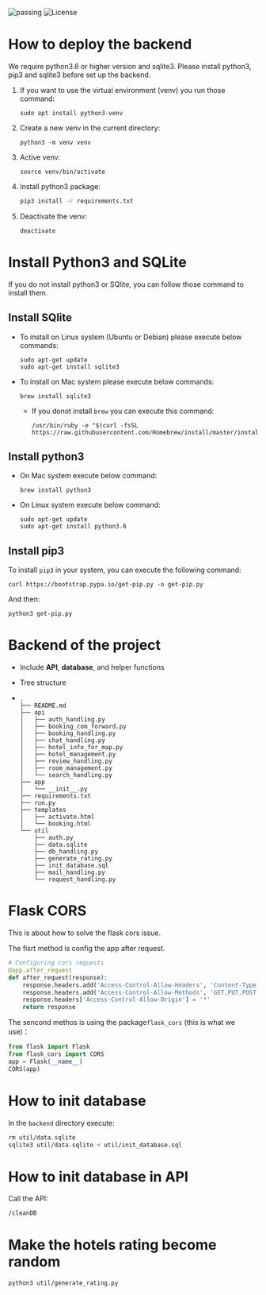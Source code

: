 ![passing](https://img.shields.io/badge/build-passing-green) ![License](https://img.shields.io/badge/License-Python3.7-blue.svg)

# How to deploy the backend

We require python3.6 or higher version and sqlite3. Please install python3, pip3 and sqlite3 before set up the backend. 

1. If you want to use the virtual environment (venv) you run those command:

   ```shell
   sudo apt install python3-venv
   ```

2. Create a new venv in the current directory:

   ```shell
   python3 -m venv venv
   ```

3. Active venv:

   ```shell
   source venv/bin/activate
   ```

4. Install python3 package:

   ```bash
   pip3 install -r requirements.txt
   ```

5. Deactivate the venv:

   ```shell
   deactivate
   ```

# Install Python3 and SQLite

If you do not install python3 or SQlite, you can follow those command to install them.

## Install SQlite

- To install on Linux system (Ubuntu or Debian) please execute below commands:

  ```shell
  sudo apt-get update
  sudo apt-get install sqlite3
  ```

- To install on Mac system please execute below commands:

  ```shell
  brew install sqlite3
  ```

  - If you donot install `brew` you can execute this command:

    ```shell
    /usr/bin/ruby -e "$(curl -fsSL https://raw.githubusercontent.com/Homebrew/install/master/install)"
    ```

## Install python3

- On Mac system execute below command:

  ```
  brew install python3
  ```

- On Linux system execute below command:

  ```shell
  sudo apt-get update
  sudo apt-get install python3.6
  ```

## Install pip3

To install `pip3` in your system, you can execute the following command:

```shell
curl https://bootstrap.pypa.io/get-pip.py -o get-pip.py
```

And then:

```shell
python3 get-pip.py
```

# Backend of the project

- Include **API**, **database**, and helper functions

- Tree structure

- ```
  .
  ├── README.md
  ├── api
  │   ├── auth_handling.py
  │   ├── booking_com_forward.py
  │   ├── booking_handling.py
  │   ├── chat_handling.py
  │   ├── hotel_info_for_map.py
  │   ├── hotel_management.py
  │   ├── review_handling.py
  │   ├── room_management.py
  │   └── search_handling.py
  ├── app
  │   └── __init__.py
  ├── requirements.txt
  ├── run.py
  ├── templates
  │   ├── activate.html
  │   └── booking.html
  └── util
      ├── auth.py
      ├── data.sqlite
      ├── db_handling.py
      ├── generate_rating.py
      ├── init_database.sql
      ├── mail_handling.py
      └── request_handling.py
  ```

# Flask CORS
This is about how to solve the flask cors issue.

The fisrt method is config the app after request.

```python
# Configuring cors requests
@app.after_request
def after_request(response):
    response.headers.add('Access-Control-Allow-Headers', 'Content-Type,Authorization,session_id')
    response.headers.add('Access-Control-Allow-Methods', 'GET,PUT,POST,DELETE,OPTIONS,HEAD')
    response.headers['Access-Control-Allow-Origin'] = '*'
    return response

```
The sencond methos is using the package`flask_cors` (this is what we use)：
```python
from flask import Flask
from flask_cors import CORS
app = Flask(__name__)
CORS(app)

```

# How to init database
In the `backend` directory execute:
```bash
rm util/data.sqlite
sqlite3 util/data.sqlite < util/init_database.sql
```

# How to init database in API

Call the API:

```bash
/cleanDB
```

# Make the hotels rating become random
```bash
python3 util/generate_rating.py
```
